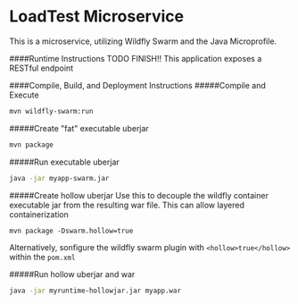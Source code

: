 # LoadTest Microservice
This is a microservice, utilizing Wildfly Swarm and the Java Microprofile.   

####Runtime Instructions
TODO FINISH!!
This application exposes a RESTful endpoint
 
####Compile, Build, and Deployment Instructions
#####Compile and Execute
```bash
mvn wildfly-swarm:run
```
#####Create "fat" executable uberjar
```bash
mvn package
```
#####Run executable uberjar
```bash
java -jar myapp-swarm.jar
```

#####Create hollow uberjar
Use this to decouple the wildfly container executable jar from the resulting war file.  This can allow layered containerization
```
mvn package -Dswarm.hollow=true
```
Alternatively, sonfigure the wildfly swarm plugin with `<hollow>true</hollow>` within the `pom.xml`

#####Run hollow uberjar and war
```bash
java -jar myruntime-hollowjar.jar myapp.war
```
   